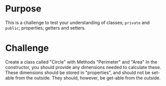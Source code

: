 # Purpose

This is a challenge to test your understanding of classes; `private` and `public`; properties; getters and setters.

# Challenge

Create a class called "Circle" with Methods "Perimeter" and "Area"
In the constructor, you should provide any dimensions needed to calculate these.
These dimensions should be stored in "properties", and should not be set-able from the outside.
They should, however, be get-able from the outside.
